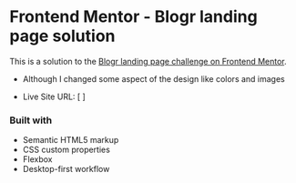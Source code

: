 # Frontend Mentor - Blogr landing page solution

This is a solution to the [Blogr landing page challenge on Frontend Mentor](https://www.frontendmentor.io/challenges/blogr-landing-page-EX2RLAApP). 
- Although I changed some aspect of the design like colors and images

- Live Site URL: [ ] 

### Built with

- Semantic HTML5 markup
- CSS custom properties
- Flexbox
- Desktop-first workflow
 
